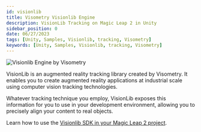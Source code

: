 ```yaml
---
id: visionlib
title: Visometry Visionlib Engine
description: VisionLib Tracking on Magic Leap 2 in Unity
sidebar_position: 0
date: 06/27/2023
tags: [Unity, Samples, Visionlib, tracking, Visometry]
keywords: [Unity, Samples, Visionlib, tracking, Visometry]
---
```


![Visionlib Engine by Visometry](/img/third-party/visionlib.jpeg)

VisionLib is an augmented reality tracking library created by Visometry. It enables you to create augmented reality applications at industrial scale using computer vision tracking technologies.

Whatever tracking technique you employ, VisionLib exposes this information for you to use in your development environment, allowing you to precisely align your content to real objects.

Learn how to use the [Visionlib SDK in your Magic Leap 2 project](https://docs.visionlib.com/v3.0.1/vl_unity_s_d_k__magic_leap.html).
